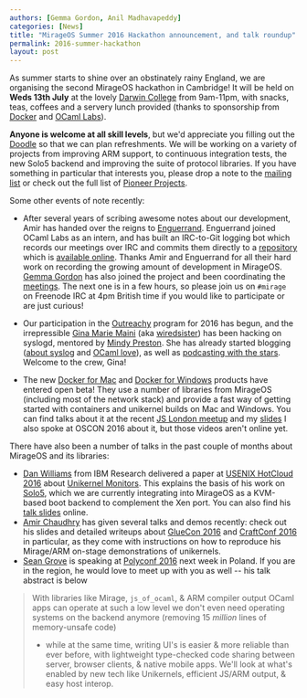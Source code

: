 ```yaml
---
authors: [Gemma Gordon, Anil Madhavapeddy]
categories: [News]
title: "MirageOS Summer 2016 Hackathon announcement, and talk roundup"
permalink: 2016-summer-hackathon
layout: post
---
```


As summer starts to shine over an obstinately rainy England, we are organising
the second MirageOS hackathon in Cambridge!  It will be held on **Weds 13th
July** at the lovely [Darwin College](https://www.darwin.cam.ac.uk) from
9am-11pm, with snacks, teas, coffees and a servery lunch provided (thanks to
sponsorship from [Docker](http://docker.com) and [OCaml Labs](https://ocaml.io)).

**Anyone is welcome at all skill levels**, but we'd appreciate you filling out the
[Doodle](http://doodle.com/poll/ngbbviwyb9e65uiw) so that we can plan
refreshments.  We will be working on a variety of projects from improving ARM
support, to continuous integration tests, the new Solo5 backend and improving
the suite of protocol libraries.  If you have something in particular that
interests you, please drop a note to the [mailing list](/community) or check
out the full list of [Pioneer Projects](https://github.com/mirage/mirage-www/wiki/Pioneer-Projects).

Some other events of note recently:

* After several years of scribing awesome notes about our development, Amir has handed over the reigns to [Enguerrand](https://github.com/engil).
  Enguerrand joined OCaml Labs as an intern, and has built an IRC-to-Git logging bot which records our meetings over IRC and commits them
  directly to a [repository](https://github.com/hannesm/canopy-data) which is [available online](http://canopy.mirage.io/irclogs).  Thanks Amir
  and Enguerrand for all their hard work on recording the growing amount of development in MirageOS.  [Gemma Gordon](https://ocaml.io/w/User:GemmaG)
  has also joined the project and been coordinating the [meetings](https://github.com/mirage/mirage-www/wiki/Call-Agenda).  The next one is in a
  few hours, so please join us on `#mirage` on Freenode IRC at 4pm British time if you would like to participate or are just curious!

* Our participation in the [Outreachy](https://wiki.gnome.org/Outreachy/2016/MayAugust) program for 2016 has begun, and the irrepressible
  [Gina Marie Maini](http://www.gina.codes) (aka [wiredsister](http://twitter.com/wiredsis)) has been hacking on syslogd, mentored by [Mindy Preston](http://somerandomidiot.com).
  She has already started blogging ([about syslog](http://www.gina.codes/ocaml/2016/06/06/syslog-a-tale-of-specifications.html) and [OCaml love](http://www.gina.codes/ocaml/2016/02/14/dear-ocaml-i-love-you.html)), as well as [podcasting with the stars](http://hanselminutes.com/531/living-functional-programming-with-ocaml-and-gina-marie-maini).  Welcome to the crew, Gina!

* The new [Docker for Mac](https://docs.docker.com/engine/installation/mac/) and [Docker for Windows](https://docs.docker.com/engine/installation/windows/) products have entered open beta! They use a number of libraries from MirageOS (including most of the network stack) and provide a fast way of getting started with containers and unikernel builds on Mac and Windows.  You can find talks about it at the recent [JS London meetup](https://ocaml.io/w/Blog:News/FP_Meetup:_OCaml,_Facebook_and_Docker_at_Jane_Street) and my [slides](http://www.slideshare.net/AnilMadhavapeddy/advanced-docker-developer-workflows-on-macos-x-and-windows)  I also spoke at OSCON 2016 about it, but those videos aren't online yet.

There have also been a number of talks in the past couple of months about MirageOS and its libraries:

* [Dan Williams](http://researcher.watson.ibm.com/researcher/view.php?person=us-djwillia) from IBM Research delivered a paper at [USENIX HotCloud 2016](https://www.usenix.org/conference/hotcloud16/workshop-program/presentation/williams) about [Unikernel Monitors](https://www.usenix.org/system/files/conference/hotcloud16/hotcloud16_williams.pdf). This explains the basis of his work on [Solo5](https://mirage.io/blog/introducing-solo5), which we are currently integrating into MirageOS as a KVM-based boot backend to complement the Xen port.  You can also find his [talk slides](https://www.usenix.org/sites/default/files/conference/protected-files/hotcloud16_slides_williams.pdf) online.
* [Amir Chaudhry](https://twitter.com/amirmc) has given several talks and demos recently: check out his slides and detailed
  writeups about [GlueCon 2016](http://amirchaudhry.com/gluecon2016) and [CraftConf 2016](http://amirchaudhry.com/craftconf2016) in particular,
  as they come with instructions on how to reproduce his Mirage/ARM on-stage demonstrations of unikernels.
* [Sean Grove](https://twitter.com/sgrove) is speaking at [Polyconf 2016](http://polyconf.com) next week in Poland.  If you are in the region, he would love to meet up with you as well -- his talk abstract is below
> With libraries like Mirage, `js_of_ocaml`, & ARM compiler output OCaml apps can operate at such a low level
> we don't even need operating systems on the backend anymore (removing 15 *million* lines of memory-unsafe code)
> - while at the same time, writing UI's is easier & more reliable than ever before, with lightweight type-checked
> code sharing between server, browser clients, & native mobile apps. We'll look at what's enabled by new tech
> like Unikernels, efficient JS/ARM output, & easy host interop.

